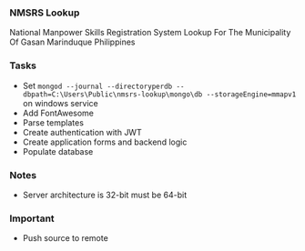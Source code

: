 ### NMSRS Lookup
National Manpower Skills Registration System Lookup For The Municipality Of Gasan Marinduque Philippines

### Tasks
* Set `mongod --journal --directoryperdb --dbpath=C:\Users\Public\nmsrs-lookup\mongo\db --storageEngine=mmapv1` on windows service
* Add FontAwesome
* Parse templates
* Create authentication with JWT
* Create application forms and backend logic
* Populate database

### Notes
* Server architecture is 32-bit must be 64-bit

### Important
* Push source to remote